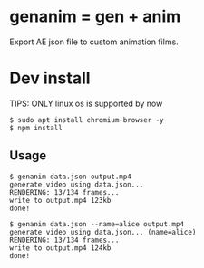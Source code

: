 # genanim = gen + anim

Export AE json file to custom animation films.

# Dev install
TIPS: ONLY linux os is supported by now

```
$ sudo apt install chromium-browser -y
$ npm install
```

## Usage

```shell
$ genanim data.json output.mp4
generate video using data.json...
RENDERING: 13/134 frames...
write to output.mp4 123kb
done!

$ genanim data.json --name=alice output.mp4
generate video using data.json... (name=alice)
RENDERING: 13/134 frames...
write to output.mp4 124kb
done!
```
